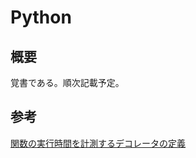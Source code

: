 # Python

## 概要
覚書である。順次記載予定。

## 参考
[関数の実行時間を計測するデコレータの定義](https://qiita.com/koara-local/items/993f7aed027c4ca03f05)
